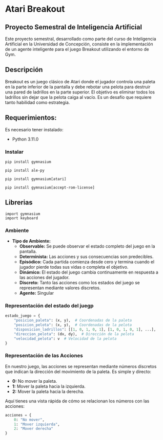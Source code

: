 # Atari Breakout

## Proyecto Semestral de Inteligencia Artificial

Este proyecto semestral, desarrollado como parte del curso de Inteligencia Artificial en la Universidad de Concepción, consiste en la implementación de un agente inteligente para el juego Breakout utilizando el entorno de Gym.

## Descripción

Breakout es un juego clásico de Atari donde el jugador controla una paleta en la parte inferior de la pantalla y debe rebotar una pelota para destruir una pared de ladrillos en la parte superior. El objetivo es eliminar todos los ladrillos sin dejar que la pelota caiga al vacío. Es un desafío que requiere tanto habilidad como estrategia.

## Requerimientos:
Es necesario tener instalado:
  - Python 3.11.0
    
### Instalar 
```
pip install gymnasium
```
```
pip install ale-py
```
```
pip install gymnasium[atari]
```
```
pip install gymnasium[accept-rom-license]
```
## Librerias
```
import gymnasium
import keyboard
```

### Ambiente

- **Tipo de Ambiente:**
  - **Observable:** Se puede observar el estado completo del juego en la pantalla.
  - **Determinista:** Las acciones y sus consecuencias son predecibles.
  - **Episódico:** Cada partida comienza desde cero y termina cuando el jugador pierde todas sus vidas o completa el objetivo.
  - **Dinámico:** El estado del juego cambia continuamente en respuesta a las acciones del jugador.
  - **Discreto:** Tanto las acciones como los estados del juego se representan mediante valores discretos.
  - **Agente:** Singular
  
### Representación del estado del juegp
```python
estado_juego = {
    "posicion_paleta": (x, y),  # Coordenadas de la paleta
    "posicion_pelota": (x, y),  # Coordenadas de la pelota
    "disposicion_ladrillos": [[1, 0, 1, 0, 1], [1, 0, 1, 0, 1], ...],  # Matriz que representa los ladrillos
    "direccion_pelota": (dx, dy),  # Dirección de la pelota
    "velocidad_pelota": v  # Velocidad de la pelota
}
```

### Representación de las Acciones

En nuestro juego, las acciones se representan mediante números discretos que indican la dirección del movimiento de la paleta. Es simple y directo:

- **0:** No mover la paleta.
- **1:** Mover la paleta hacia la izquierda.
- **2:** Mover la paleta hacia la derecha.

Aquí tienes una vista rápida de cómo se relacionan los números con las acciones:

```python
acciones = {
    0: "No mover",
    1: "Mover izquierda",
    2: "Mover derecha"
}
